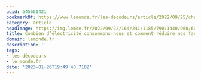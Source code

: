 ```yaml
---
uuid: 645601421
bookmarkOf: https://www.lemonde.fr/les-decodeurs/article/2022/09/25/chauffage-eau-chaude-frigo-tele-combien-d-electricite-consommons-nous-et-comment-reduire-nos-factures_6143074_4355770.html
category: article
headImage: https://img.lemde.fr/2022/09/22/164/241/1185/790/1440/960/60/0/aa98e3a_1663854201860-capture-da-ei-cran-2022-09-22-ai-15-43-03.png
title: Combien d’électricité consommons-nous et comment réduire nos factures ?
domain: lemonde.fr
description: ''
tags:
- les décodeurs
- le monde.fr
date: '2023-01-26T19:49:48.710Z'
---
```



